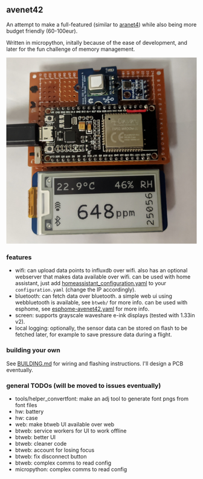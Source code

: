 ## avenet42

An attempt to make a full-featured (similar to [aranet4](https://aranet.com/products/aranet4/)) while also being more budget friendly (60-100eur).

Written in micropython, initally because of the ease of development, and later for the fun challenge of memory management.

![a picture of avenet42](.repo_assets/avenet42.jpg)

### features

- wifi: can upload data points to influxdb over wifi. also has an optional webserver that makes data available over wifi. can be used with home assistant, just add [homeassistant_configuration.yaml](/homeassistant_configuration.yaml) to your `configuration.yaml` (change the IP accordingly).
- bluetooth: can fetch data over bluetooth. a simple web ui using webbluetooth is available, see `btweb/` for more info. can be used with esphome, see [esphome-avenet42.yaml](/esphome-avenet42.yaml) for more info.
- screen: supports grayscale waveshare e-ink displays (tested with 1.33in v2).
- local logging: optionally, the sensor data can be stored on flash to be fetched later, for example to save pressure data during a flight.

### building your own

See [BUILDING.md](BUILDING.md) for wiring and flashing instructions. I'll design a PCB eventually.

### general TODOs (will be moved to issues eventually)

- tools/helper_convertfont: make an adj tool to generate font pngs from font files
- hw: battery
- hw: case
- web: make btweb UI available over web
- btweb: service workers for UI to work offline
- btweb: better UI
- btweb: cleaner code
- btweb: account for losing focus
- btweb: fix disconnect button
- btweb: complex comms to read config
- micropython: complex comms to read config
